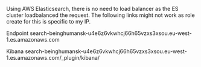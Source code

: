 Using AWS Elasticsearch, there is no need to load balancer as the ES cluster loadbalanced the request. The following links might not work as 
role create for this is specific to my IP. 

Endpoint
    search-beinghumansk-u4e6z6vkwhcj66h65vzxs3xsou.eu-west-1.es.amazonaws.com

Kibana
    search-beinghumansk-u4e6z6vkwhcj66h65vzxs3xsou.eu-west-1.es.amazonaws.com/_plugin/kibana/
    
    
